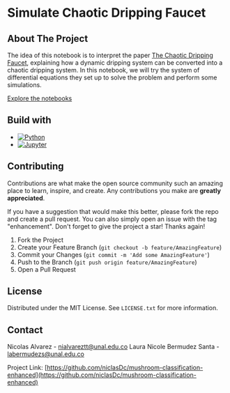 # Simulate Chaotic Dripping Faucet

## About The Project

The idea of this notebook is to interpret the paper [The Chaotic Dripping Faucet](https://nldlab.gatech.edu/w/images/f/f6/Royer_Caleb_PHYS6268_Royer_FinalPaper.pdf), explaining how a dynamic dripping system can be converted into a chaotic dripping system. In this notebook, we will try the system of differential equations they set up to solve the problem and perform some simulations.

[Explore the notebooks](https://github.com/niclasDc/simulated-dripping-faucet/tree/master/notebooks)

## Build with

- [![Python][Python-image]][Python-url]
- [![Jupyter][Jupyter-image]][Jupyter-url]

<!-- CONTRIBUTING -->

## Contributing

Contributions are what make the open source community such an amazing place to learn, inspire, and create. Any contributions you make are **greatly appreciated**.

If you have a suggestion that would make this better, please fork the repo and create a pull request. You can also simply open an issue with the tag "enhancement".
Don't forget to give the project a star! Thanks again!

1. Fork the Project
2. Create your Feature Branch (`git checkout -b feature/AmazingFeature`)
3. Commit your Changes (`git commit -m 'Add some AmazingFeature'`)
4. Push to the Branch (`git push origin feature/AmazingFeature`)
5. Open a Pull Request

<!-- LICENSE -->

## License

Distributed under the MIT License. See `LICENSE.txt` for more information.

<!-- CONTACT -->

## Contact

Nicolas Alvarez - nialvareztt@unal.edu.co
Laura Nicole Bermudez Santa - labermudezs@unal.edu.co

Project Link: [https://github.com/niclasDc/mushroom-classification-enhanced](https://github.com/niclasDc/mushroom-classification-enhanced)

<!-- Markdown Links & Images -->

[Python-image]: https://img.shields.io/badge/Python-FFD43B?style=for-the-badge&logo=python&logoColor=blue
[Python-url]: https://www.python.org
[Jupyter-image]: https://img.shields.io/badge/Jupyter-F37626.svg?&style=for-the-badge&logo=Jupyter&logoColor=white
[Jupyter-url]: https://jupyter.org
